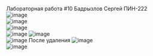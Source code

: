 Лабораторная работа #10 Бадрызлов Сергей ПИН-222  
![image](https://github.com/KyouGOD/Lab10/assets/106447328/f364627b-d75f-44f7-9fd1-585f234e63fb)  
![image](https://github.com/KyouGOD/Lab10/assets/106447328/2c5832e2-4e83-4ac8-a35d-8438645ede05)  
![image](https://github.com/KyouGOD/Lab10/assets/106447328/e2c91ff8-012d-4fc2-bb45-be0a789c96d7)  
![image](https://github.com/KyouGOD/Lab10/assets/106447328/e2c91ff8-012d-4fc2-bb45-be0a789c96d7)
![image](https://github.com/KyouGOD/Lab10/assets/106447328/fc6a4c7e-348e-4040-a276-b849c670f153)  
![image](https://github.com/KyouGOD/Lab10/assets/106447328/fc6a4c7e-348e-4040-a276-b849c670f153)
После удаления
![image](https://github.com/KyouGOD/Lab10/assets/106447328/e7f970c0-1a77-4af6-bef5-1bdc6c9537c4)  
![image](https://github.com/KyouGOD/Lab10/assets/106447328/e7f970c0-1a77-4af6-bef5-1bdc6c9537c4)




